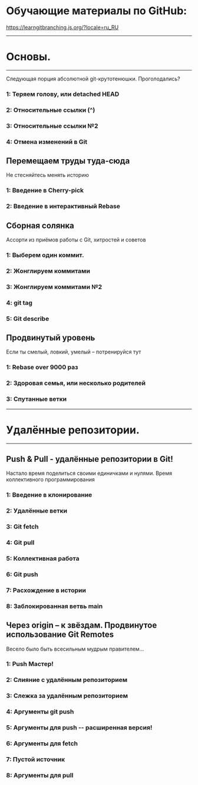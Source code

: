 # Обучающие материалы по GitHub:
https://learngitbranching.js.org/?locale=ru_RU 

______________________________________________
# Основы.
______________________________________________
Следующая порция абсолютной git-крутотенюшки. Проголодались?
### 1: Теряем голову, или detached HEAD
### 2: Относительные ссылки (^)
### 3: Относительные ссылки №2
### 4: Отмена изменений в Git
## Перемещаем труды туда-сюда
Не стесняйтесь менять историю
### 1: Введение в Cherry-pick
### 2: Введение в интерактивный Rebase
## Сборная солянка
Ассорти из приёмов работы с Git, хитростей и советов
### 1: Выберем один коммит.
### 2: Жонглируем коммитами
### 3: Жонглируем коммитами №2
### 4: git tag
### 5: Git describe
## Продвинутый уровень
Если ты смелый, ловкий, умелый – потренируйся тут
### 1: Rebase over 9000 раз
### 2: Здоровая семья, или несколько родителей
### 3: Спутанные ветки

______________________________________________
# Удалённые репозитории.
______________________________________________
## Push & Pull - удалённые репозитории в Git!
Настало время поделиться своими единичками и нулями. Время коллективного программирования
### 1: Введение в клонирование
### 2: Удалённые ветки
### 3: Git fetch
### 4: Git pull
### 5: Коллективная работа
### 6: Git push
### 7: Расхождение в истории
### 8: Заблокированная ветвь main
##  Через origin – к звёздам. Продвинутое использование Git Remotes
Весело было быть всесильным мудрым правителем...
### 1: Push Мастер!
### 2: Слияние с удалённым репозиторием
### 3: Слежка за удалённым репозиторием
### 4: Аргументы git push
### 5: Аргументы для push -- расширенная версия!
### 6: Аргументы для fetch
### 7: Пустой источник
### 8: Аргументы для pull
